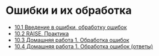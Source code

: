 # Ошибки и их обработка

- [10.1 Введение в ошибки, обработку ошибок](./10.1%20Introduction%20into%20errors)
- [10.2 RAISE. Практика](./10.2%20RAISE.%20Practice)
- [10.3 Домашняя работа 1. Обработка ошибок](./10.3%20Homework%201.%20Errors%20handling)
- [10.4 Домашняя работа 1. Обработка ошибок (ответы)](./10.4%20Homework%201.%20Errors%20handling%20(answers))
